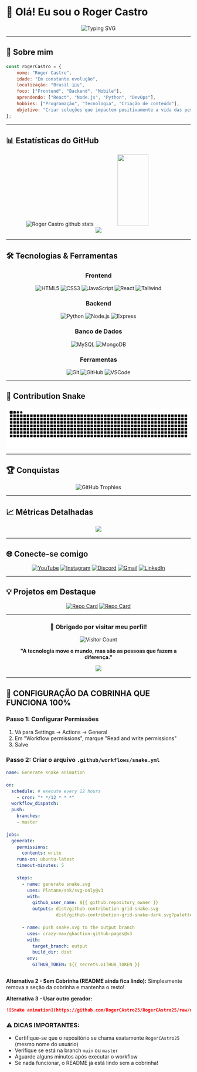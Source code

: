 # 👋 Olá! Eu sou o Roger Castro

<div align="center">
  
  ![Typing SVG](https://readme-typing-svg.herokuapp.com/?color=00bfbf&size=35&center=true&vCenter=true&width=1000&lines=Bem-vindo+ao+meu+perfil!+👋;Desenvolvedor+Frontend+e+Backend;Apaixonado+por+tecnologia+e+inovação;Sempre+em+busca+de+novos+desafios!)

</div>

---

## 🚀 Sobre mim

```javascript
const rogerCastro = {
    nome: "Roger Castro",
    idade: "Em constante evolução",
    localização: "Brasil 🇧🇷",
    foco: ["Frontend", "Backend", "Mobile"],
    aprendendo: ["React", "Node.js", "Python", "DevOps"],
    hobbies: ["Programação", "Tecnologia", "Criação de conteúdo"],
    objetivo: "Criar soluções que impactem positivamente a vida das pessoas"
};
```

---

## 📊 Estatísticas do GitHub

<div align="center">
  <img width="49%" height="195px" src="https://github-readme-stats.vercel.app/api?username=RogerCAstro25&show_icons=true&count_private=true&hide_border=true&title_color=00bfbf&icon_color=00bfbf&text_color=c9d1d9&bg_color=0d1117" alt="Roger Castro github stats" /> 
  
  <img width="41%" height="195px" src="https://github-readme-stats.vercel.app/api/top-langs/?username=RogerCAstro25&layout=compact&hide_border=true&title_color=00bfbf&text_color=00bfbf&bg_color=0d1117" />
</div>

<div align="center">
  <img width="90%" src="https://github-readme-activity-graph.vercel.app/graph?username=RogerCAstro25&custom_title=Gráfico%20de%20Contribuições&bg_color=0d1117&color=00bfbf&line=00bfbf&point=00bfbf&area_color=0d1117&title_color=00bfbf&area=true&hide_border=true" />
</div>

---

## 🛠️ Tecnologias & Ferramentas

<div align="center">
  
  ### Frontend
  <img src="https://img.shields.io/badge/HTML5-E34F26?style=for-the-badge&logo=html5&logoColor=white" alt="HTML5"/>
  <img src="https://img.shields.io/badge/CSS3-1572B6?style=for-the-badge&logo=css3&logoColor=white" alt="CSS3"/>
  <img src="https://img.shields.io/badge/JavaScript-F7DF1E?style=for-the-badge&logo=javascript&logoColor=black" alt="JavaScript"/>
  <img src="https://img.shields.io/badge/React-20232A?style=for-the-badge&logo=react&logoColor=61DAFB" alt="React"/>
  <img src="https://img.shields.io/badge/Tailwind_CSS-38B2AC?style=for-the-badge&logo=tailwind-css&logoColor=white" alt="Tailwind"/>
  
  ### Backend
  <img src="https://img.shields.io/badge/Python-3776AB?style=for-the-badge&logo=python&logoColor=white" alt="Python"/>
  <img src="https://img.shields.io/badge/Node.js-43853D?style=for-the-badge&logo=node.js&logoColor=white" alt="Node.js"/>
  <img src="https://img.shields.io/badge/Express.js-404D59?style=for-the-badge" alt="Express"/>
  
  ### Banco de Dados
  <img src="https://img.shields.io/badge/MySQL-00000F?style=for-the-badge&logo=mysql&logoColor=white" alt="MySQL"/>
  <img src="https://img.shields.io/badge/MongoDB-4EA94B?style=for-the-badge&logo=mongodb&logoColor=white" alt="MongoDB"/>
  
  ### Ferramentas
  <img src="https://img.shields.io/badge/Git-F05032?style=for-the-badge&logo=git&logoColor=white" alt="Git"/>
  <img src="https://img.shields.io/badge/GitHub-100000?style=for-the-badge&logo=github&logoColor=white" alt="GitHub"/>
  <img src="https://img.shields.io/badge/Visual_Studio_Code-0078D4?style=for-the-badge&logo=visual%20studio%20code&logoColor=white" alt="VSCode"/>
  
</div>

---

## 🐍 Contribution Snake

<div align="center">
  
  <picture>
    <source media="(prefers-color-scheme: dark)" srcset="https://raw.githubusercontent.com/RogerCAstro25/RogerCAstro25/output/github-contribution-grid-snake-dark.svg">
    <source media="(prefers-color-scheme: light)" srcset="https://raw.githubusercontent.com/RogerCAstro25/RogerCAstro25/output/github-contribution-grid-snake.svg">
    <img alt="github contribution grid snake animation" src="https://raw.githubusercontent.com/RogerCAstro25/RogerCAstro25/output/github-contribution-grid-snake.svg">
  </picture>
  
</div>

---

## 🏆 Conquistas

<div align="center">
  
  ![GitHub Trophies](https://github-profile-trophy.vercel.app/?username=RogerCAstro25&theme=radical&no-frame=false&no-bg=false&margin-w=4)
  
</div>

---

## 📈 Métricas Detalhadas

<div align="center">
  
  <img src="https://github-readme-streak-stats.herokuapp.com/?user=RogerCAstro25&theme=radical&hide_border=true"/>
  
</div>

---

## 🌐 Conecte-se comigo

<div align="center">
  
  [![YouTube](https://img.shields.io/badge/YouTube-FF0000?style=for-the-badge&logo=youtube&logoColor=white)](https://youtube.com/@pedrocastro2013?si=NHASLfLqbyvY3P3v)
  [![Instagram](https://img.shields.io/badge/-Instagram-%23E4405F?style=for-the-badge&logo=instagram&logoColor=white)](https://www.instagram.com/roger.castro.23?igsh=cmFjdzNtdTAzZ21r&utm_source=qr)
  [![Discord](https://img.shields.io/badge/Discord-7289DA?style=for-the-badge&logo=discord&logoColor=white)](https://discord.gg/pedro_castro23)
  [![Gmail](https://img.shields.io/badge/-Gmail-%23333?style=for-the-badge&logo=gmail&logoColor=white)](mailto:pedrocastro.roger23@gmail.com)
  [![LinkedIn](https://img.shields.io/badge/-LinkedIn-%230077B5?style=for-the-badge&logo=linkedin&logoColor=white)](https://www.linkedin.com/in/pedro-castro-6b453595)
  
</div>

---

## 💡 Projetos em Destaque

<div align="center">
  
  [![Repo Card](https://github-readme-stats.vercel.app/api/pin/?username=RogerCAstro25&repo=nome-do-projeto&bg_color=0d1117&color=00bfbf&line_height=27&title_color=00bfbf&hide_border=true)](https://github.com/RogerCAstro25/nome-do-projeto)
  [![Repo Card](https://github-readme-stats.vercel.app/api/pin/?username=RogerCAstro25&repo=outro-projeto&bg_color=0d1117&color=00bfbf&line_height=27&title_color=00bfbf&hide_border=true)](https://github.com/RogerCAstro25/outro-projeto)
  
</div>

---

<div align="center">
  
  ### 💙 Obrigado por visitar meu perfil!
  
  ![Visitor Count](https://komarev.com/ghpvc/?username=RogerCAstro25&color=00bfbf&style=flat-square&label=Visitantes)
  
  **"A tecnologia move o mundo, mas são as pessoas que fazem a diferença."**
  
  <img src="https://capsule-render.vercel.app/api?type=waving&color=00bfbf&height=120&section=footer"/>
  
</div>

---

## 🎯 CONFIGURAÇÃO DA COBRINHA QUE FUNCIONA 100%

### Passo 1: Configurar Permissões
1. Vá para Settings → Actions → General
2. Em "Workflow permissions", marque "Read and write permissions"
3. Salve

### Passo 2: Criar o arquivo `.github/workflows/snake.yml`

```yaml
name: Generate snake animation

on:
  schedule: # execute every 12 hours
    - cron: "* */12 * * *"
  workflow_dispatch:
  push:
    branches:
    - master

jobs:
  generate:
    permissions:
      contents: write
    runs-on: ubuntu-latest
    timeout-minutes: 5

    steps:
      - name: generate snake.svg
        uses: Platane/snk/svg-only@v3
        with:
          github_user_name: ${{ github.repository_owner }}
          outputs: dist/github-contribution-grid-snake.svg
                   dist/github-contribution-grid-snake-dark.svg?palette=github-dark

      - name: push snake.svg to the output branch
        uses: crazy-max/ghaction-github-pages@v3
        with:
          target_branch: output
          build_dir: dist
        env:
          GITHUB_TOKEN: ${{ secrets.GITHUB_TOKEN }}
```


```
```

**Alternativa 2 - Sem Cobrinha (README ainda fica lindo):**
Simplesmente remova a seção da cobrinha e mantenha o resto!

**Alternativa 3 - Usar outro gerador:**
```markdown
![Snake animation](https://github.com/RogerCAstro25/RogerCAstro25/raw/output/snake.svg)
```

### ⚠️ DICAS IMPORTANTES:
- Certifique-se que o repositório se chama exatamente `RogerCAstro25` (mesmo nome do usuário)
- Verifique se está na branch `main` ou `master`
- Aguarde alguns minutos após executar o workflow
- Se nada funcionar, o README já está lindo sem a cobrinha!
